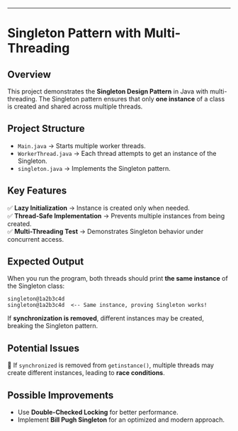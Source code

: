  

---

# **Singleton Pattern with Multi-Threading**  

## **Overview**  
This project demonstrates the **Singleton Design Pattern** in Java with multi-threading. The Singleton pattern ensures that only **one instance** of a class is created and shared across multiple threads.  

## **Project Structure**  
- `Main.java` → Starts multiple worker threads.  
- `WorkerThread.java` → Each thread attempts to get an instance of the Singleton.  
- `singleton.java` → Implements the Singleton pattern.  

## **Key Features**  
✅ **Lazy Initialization** → Instance is created only when needed.  
✅ **Thread-Safe Implementation** → Prevents multiple instances from being created.  
✅ **Multi-Threading Test** → Demonstrates Singleton behavior under concurrent access.  

## **Expected Output**  
When you run the program, both threads should print **the same instance** of the Singleton class:  
```
singleton@1a2b3c4d
singleton@1a2b3c4d  <-- Same instance, proving Singleton works!
```
If **synchronization is removed**, different instances may be created, breaking the Singleton pattern.

## **Potential Issues**  
🚨 If `synchronized` is removed from `getinstance()`, multiple threads may create different instances, leading to **race conditions**.  

## **Possible Improvements**  
- Use **Double-Checked Locking** for better performance.  
- Implement **Bill Pugh Singleton** for an optimized and modern approach.  


